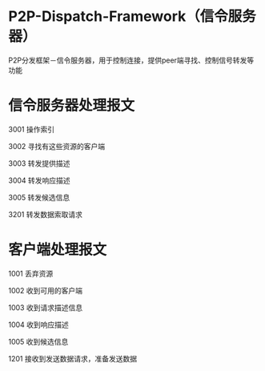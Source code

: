 # P2P-Dispatch-Framework（信令服务器）
P2P分发框架－信令服务器，用于控制连接，提供peer端寻找、控制信号转发等功能


# 信令服务器处理报文
3001 操作索引

3002 寻找有这些资源的客户端

3003 转发提供描述

3004 转发响应描述

3005 转发候选信息

3201 转发数据索取请求

# 客户端处理报文
1001 丢弃资源

1002 收到可用的客户端

1003 收到请求描述信息

1004 收到响应描述

1005 收到候选信息

1201 接收到发送数据请求，准备发送数据